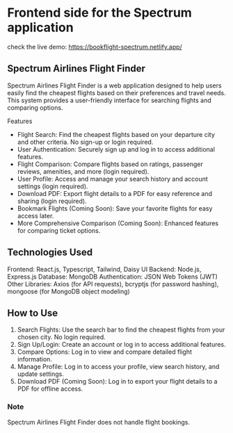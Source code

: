 
# Frontend side for the Spectrum application

check the live demo: https://bookflight-spectrum.netlify.app/

## Spectrum Airlines Flight Finder

Spectrum Airlines Flight Finder is a web application designed to help users easily find the cheapest flights based on their preferences and travel needs. This system provides a user-friendly interface for searching flights and comparing options.

Features

- Flight Search: Find the cheapest flights based on your departure city and other criteria. No sign-up or login required.
- User Authentication: Securely sign up and log in to access additional features.
- Flight Comparison: Compare flights based on ratings, passenger reviews, amenities, and more (login required).
- User Profile: Access and manage your search history and account settings (login required).
- Download PDF: Export flight details to a PDF for easy reference and sharing (login required).
- Bookmark Flights (Coming Soon): Save your favorite flights for easy access later.
- More Comprehensive Comparison (Coming Soon): Enhanced features for comparing ticket options.

## Technologies Used
Frontend: React.js, Typescript, Tailwind, Daisy UI
Backend: Node.js, Express.js
Database: MongoDB
Authentication: JSON Web Tokens (JWT)
Other Libraries: Axios (for API requests), bcryptjs (for password hashing), mongoose (for MongoDB object modeling)

## How to Use
1. Search Flights: Use the search bar to find the cheapest flights from your chosen city. No login required.
2. Sign Up/Login: Create an account or log in to access additional features.
3. Compare Options: Log in to view and compare detailed flight information.
4. Manage Profile: Log in to access your profile, view search history, and update settings.
5. Download PDF (Coming Soon): Log in to export your flight details to a PDF for offline access.

### Note
Spectrum Airlines Flight Finder does not handle flight bookings.



